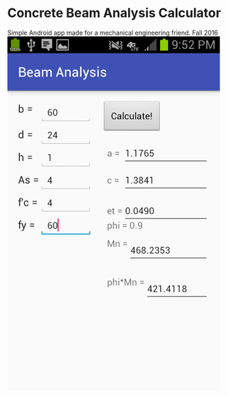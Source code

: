 # Concrete Beam Analysis Calculator

Simple Android app made for a mechanical engineering friend. Fall 2016
![GUI image](beamGUI.png)
